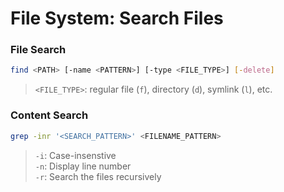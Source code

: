 # File System: Search Files


### File Search

```sh
find <PATH> [-name <PATTERN>] [-type <FILE_TYPE>] [-delete]
```

> `<FILE_TYPE>`: regular file (`f`), directory (`d`), symlink (`l`), etc.


### Content Search

```sh
grep -inr '<SEARCH_PATTERN>' <FILENAME_PATTERN>
```

> `-i`: Case-insenstive  
> `-n`: Display line number  
> `-r`: Search the files recursively


